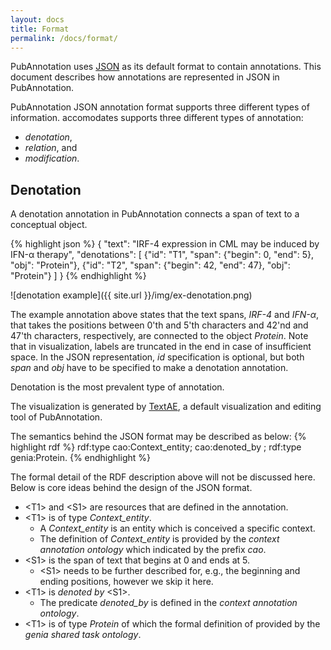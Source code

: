 ```yaml
---
layout: docs
title: Format
permalink: /docs/format/
---
```


PubAnnotation uses [JSON](http://json.org/) as its default format to contain annotations.
This document describes how annotations are represented in JSON in PubAnnotation.

PubAnnotation JSON annotation format supports three different types of information. accomodates supports three different types of annotation:

* *denotation*,
* *relation*, and
* *modification*.

## Denotation

A denotation annotation in PubAnnotation connects a span of text to a conceptual object.

{% highlight json %}
{
   "text": "IRF-4 expression in CML may be induced by IFN-α therapy",
   "denotations": [
      {"id": "T1", "span": {"begin": 0, "end": 5}, "obj": "Protein"},
      {"id": "T2", "span": {"begin": 42, "end": 47}, "obj": "Protein"}
   ]
}
{% endhighlight %}

![denotation example]({{ site.url }}/img/ex-denotation.png)

The example annotation above states that the text spans, *IRF-4* and *IFN-α*, that takes the positions between 0'th and 5'th characters and 42'nd and 47'th characters, respectively, are connected to the object *Protein*. Note that in visualization, labels are truncated in the end in case of insufficient space.
In the JSON representation, *id* specification is optional, but both *span* and *obj* have to be specified to make a denotation annotation.

Denotation is the most prevalent type of annotation.

The visualization is generated by [TextAE](http://bionlp.dbcls.jp/textae/), a default visualization and editing tool of PubAnnotation.

The semantics behind the JSON format may be described as below:
{% highlight rdf %}
<T1> rdf:type cao:Context_entity;
     cao:denoted_by <S1>;
     rdf:type genia:Protein.
{% endhighlight %}

The formal detail of the RDF description above will not be discussed here.
Below is core ideas behind the design of the JSON format.

* \<T1> and \<S1> are resources that are defined in the annotation.
* \<T1> is of type *Context_entity*.
  * A *Context_entity* is an entity which is conceived a specific context.
  * The definition of *Context_entity* is provided by the *context annotation ontology* which indicated by the prefix *cao*.
* \<S1> is the span of text that begins at 0 and ends at 5.
  * \<S1> needs to be further described for, e.g., the beginning and ending positions, however we skip it here.
* \<T1> is *denoted by* \<S1>.
  * The predicate *denoted_by* is defined in the *context annotation ontology*.
* \<T1> is of type *Protein* of which the formal definition of provided by the *genia shared task ontology*.

